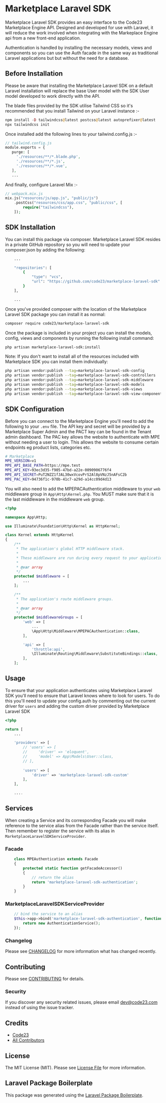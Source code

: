 # Marketplace Laravel SDK

Marketplace Laravel SDK provides an easy interface to the Code23 Marketplace Engine API.  Designed and developed for use with Laravel, it will reduce the 
work involved when integrating with the Markeplace Engine api from a new front-end application.

Authentication is handled by installing the necessary models, views and components so you can use the Auth facade in the same way as traditional
Laravel applications but but without the need for a database.

## Before Installation

Please be aware that installing the Marketplace Laravel SDK on a default Laravel installation will replace the base User model with the SDK User model 
developed to work directly with the API. 

The blade files provided by the SDK utilise Tailwind CSS so it's recommended that you install Tailwind on your Laravel instance :-
```php
npm install -D tailwindcss@latest postcss@latest autoprefixer@latest
npx tailwindcss init
```

Once installed add the following lines to your tailwind.config.js :-
```php
// tailwind.config.js
module.exports = {
   purge: [
     './resources/**/*.blade.php',
     './resources/**/*.js',
     './resources/**/*.vue',
   ],
   ...
```

And finally, configure Laravel Mix :-
```php
// webpack.mix.js
mix.js("resources/js/app.js", "public/js")
    .postCss("resources/css/app.css", "public/css", [
        require("tailwindcss"),
    ]);
```

## SDK Installation

You can install this package via composer.  Marketplace Laravel SDK resides in a private GitHub repository so you will need to update your composer.json by
adding the following:
```bash
    ...

    "repositories": [
        {
            "type": "vcs",
            "url": "https://github.com/code23/marketplace-laravel-sdk"
        }
    ],

    ...
```

Once you've provided composer with the location of the Marketplace Laravel SDK package you can install it as normal:
```bash
composer require code23/marketplace-laravel-sdk
```

Once the package is included in your project you can install the models, config, views and components by running the following install command:
```bash
php artisan marketplace-laravel-sdk:install
```

Note:  If you don't want to install all of the resources included with Marketplace SDK you can install them individually:
```bash
php artisan vendor:publish --tag=marketplace-laravel-sdk-config
php artisan vendor:publish --tag=marketplace-laravel-sdk-controllers
php artisan vendor:publish --tag=marketplace-laravel-sdk-middleware
php artisan vendor:publish --tag=marketplace-laravel-sdk-models
php artisan vendor:publish --tag=marketplace-laravel-sdk-views
php artisan vendor:publish --tag=marketplace-laravel-sdk-view-components
```

## SDK Configuration

Before you can connect to the Marketplace Engine you'll need to add the following to your `.env` file. The API key and secret will be provided by a Marketplace Super Admin and the PACT key can be found in the Tenant admin dashboard.  The PAC key allows the website to authenticate with MPE without needing a user to login.  This allows the website to consume certain endpoints eg product lists, categories etc.

```bash
# Marketplace
MPE_VERSION=v1
MPE_API_BASE_PATH=https://mpe.test
MPE_API_KEY=93ec3d35-f905-47bd-a22e-0090906776f4
MPE_API_SECRET=PuT2NZZ1fJAL30wxVcovPrS2Al8pVNzJ5nAFsC2b
MPE_PAC_KEY=94736f1c-970b-41c7-a29d-a14cc09d4d13
```
You will also need to add the MPEPACAuthentication middleware to your `web` middleware group in `App\Http\Kernel.php`.  You MUST make sure that it is the last middleware in the middleware `web` group.

```php
<?php

namespace App\Http;

use Illuminate\Foundation\Http\Kernel as HttpKernel;

class Kernel extends HttpKernel
{
    /**
     * The application's global HTTP middleware stack.
     *
     * These middleware are run during every request to your application.
     *
     * @var array
     */
    protected $middleware = [
        ...
    ];

    /**
     * The application's route middleware groups.
     *
     * @var array
     */
    protected $middlewareGroups = [
        'web' => [
            ...
            \App\Http\Middleware\MPEPACAuthentication::class,
        ],

        'api' => [
            'throttle:api',
            \Illuminate\Routing\Middleware\SubstituteBindings::class,
        ],
    ];
```

## Usage

To ensure that your application authenticates using Marketplace Laravel SDK you'll need to ensure that Laravel knows where to look for users.  To do this you'll need to update your config.auth by commenting out the current driver for `users` and adding the custom driver provided by Marketplace Laravel SDK
```php
<?php

return [
    ...

    'providers' => [
        // 'users' => [
        //     'driver' => 'eloquent',
        //     'model' => App\Models\User::class,
        // ],
        
        'users' => [
            'driver' => 'marketplace-laravel-sdk-custom'
        ],
    ],

    ....
```

## Services

When creating a Service and its corresponding Facade you will make reference to the service alias from the Facade rather than the service itself. Then remember to register the service with its alias in `MarketplaceLaravelSDKServiceProvider`.

### Facade
```php
    class MPEAuthentication extends Facade
    {
        protected static function getFacadeAccessor()
        {
            // return the alias
            return 'marketplace-laravel-sdk-authentication';
        }
    }
```

### MarketplaceLaravelSDKServiceProvider
```php
    // bind the service to an alias
    $this->app->bind('marketplace-laravel-sdk-authentication', function () {
        return new AuthenticationService();
    });
```

### Changelog

Please see [CHANGELOG](CHANGELOG.md) for more information what has changed recently.

## Contributing

Please see [CONTRIBUTING](CONTRIBUTING.md) for details.

### Security

If you discover any security related issues, please email dev@code23.com instead of using the issue tracker.

## Credits

-   [Code23](https://github.com/code23)
-   [All Contributors](../../contributors)

## License

The MIT License (MIT). Please see [License File](LICENSE.md) for more information.

## Laravel Package Boilerplate

This package was generated using the [Laravel Package Boilerplate](https://laravelpackageboilerplate.com).

